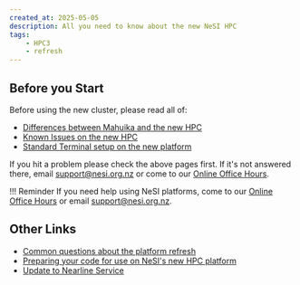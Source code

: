 ```yaml
---
created_at: 2025-05-05
description: All you need to know about the new NeSI HPC
tags: 
    - HPC3
    - refresh
---
```


## Before you Start

Before using the new cluster, please read all of:

- [Differences between Mahuika and the new HPC](../FAQs/Mahuika_HPC3_Differences.md)
- [Known Issues on the new HPC](Known_Issues_HPC3.md) 
- [Standard Terminal setup on the new platform](../../Scientific_Computing/Terminal_Setup/Standard_Terminal_Setup.md)

If you hit a problem please check the above pages first. If it's not answered there, email [support@nesi.org.nz](mailto:support@nesi.org.nz) or come to our [Online Office Hours](https://docs.nesi.org.nz/Getting_Started/Getting_Help/Weekly_Online_Office_Hours/).

!!! Reminder
    If you need help using NeSI platforms, come to our [Online Office Hours](https://docs.nesi.org.nz/Getting_Started/Getting_Help/Weekly_Online_Office_Hours/) or email [support@nesi.org.nz](mailto:support@nesi.org.nz).

## Other Links

- [Common questions about the platform refresh](../FAQs/Common_questions_about_the_platform_refresh.md)
- [Preparing your code for use on NeSI's new HPC platform](Preparing_your_code_for_use_on_NeSIs_new_HPC_platform.md)
- [Update to Nearline Service](update_to_nearline_service.md)
